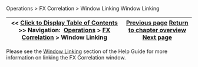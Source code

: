 ﻿
Operations > FX Correlation > Window Linking
Window Linking

| << [Click to Display Table of Contents](window-linking-fx-correlation.md) >> **Navigation:**     [Operations](operations.md) > [FX Correlation](fx-correlation.md) > Window Linking | [Previous page](fx-correlation-properties.md) [Return to chapter overview](fx-correlation.md) [Next page](historical_data_manager.md) |
| --- | --- |

Please see the [Window Linking](linking_windows.md) section of the Help Guide for more information on linking the FX Correlation window.

